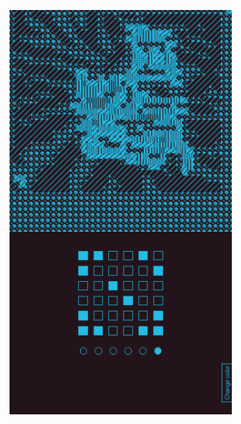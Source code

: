 ![screenshot of app](https://raw.githubusercontent.com/mariusmelas/pattern-from-image/master/Screenshot.png)
